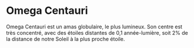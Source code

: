 # Omega Centauri

Omega Centauri est un amas globulaire, le plus lumineux. Son centre est très
concentré, avec des étoiles distantes de 0,1 année-lumière, soit 2% de la
distance de notre Soleil à la plus proche étoile.
